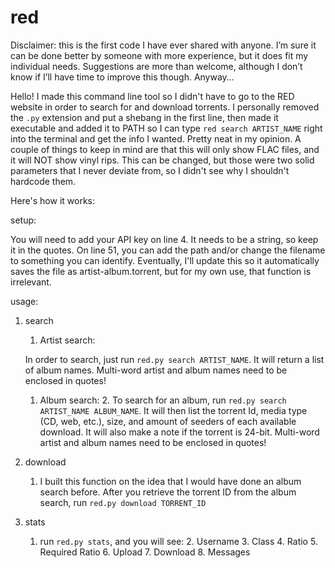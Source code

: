 # red


Disclaimer: this is the first code I have ever shared with anyone.  I’m sure it can be done better by someone with more experience, but it does fit my individual needs.  Suggestions are more than welcome, although I don’t know if I’ll have time to improve this though.  Anyway…

Hello!  I made this command line tool so I didn't have to go to the RED website in order to search for and download torrents.  I personally removed the `.py` extension and put a shebang in the first line, then made it executable and added it to PATH so I can type `red search ARTIST_NAME` right into the terminal and get the info I wanted.  Pretty neat in my opinion.  A couple of things to keep in mind are that this will only show FLAC files, and it will NOT show vinyl rips.  This can be changed, but those were two solid parameters that I never deviate from, so I didn't see why I shouldn't hardcode them.

Here's how it works:

setup:

You will need to add your API key on line 4.  It needs to be a string, so keep it in the quotes.  On line 51, you can add the path and/or change the filename to something you can identify.  Eventually, I'll update this so it automatically saves the file as artist-album.torrent, but for my own use, that function is irrelevant.

usage:

1. search
	1. Artist search:

	In order to search, just run `red.py search ARTIST_NAME`.  It will return a list of album names.  Multi-word artist and album names need to be enclosed in quotes!


	1. Album search:
		2. To search for an album, run `red.py search ARTIST_NAME ALBUM_NAME`.  It will then list the torrent Id, media type (CD, web, etc.), size, and amount of seeders of each available download. It will also make a note if the torrent is 24-bit.  Multi-word artist and album names need to be enclosed in quotes!
2. download
	1. I built this function on the idea that I would have done an album search before.  After you retrieve the torrent ID from the album search, run `red.py download TORRENT_ID`
3. stats
	1. run `red.py stats`, and you will see:
		2. Username
		3. Class
		4. Ratio
		5. Required Ratio
		6. Upload
		7. Download
		8. Messages
